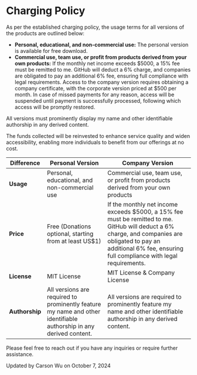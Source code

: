 # Charging Policy

As per the established charging policy, the usage terms for all versions of the products are outlined below:

- **Personal, educational, and non-commercial use:** The personal version is available for free download.
- **Commercial use, team use, or profit from products derived from your own products:** If the monthly net income exceeds $5000, a 15% fee must be remitted to me. GitHub will deduct a 6% charge, and companies are obligated to pay an additional 6% fee, ensuring full compliance with legal requirements. Access to the company version requires obtaining a company certificate, with the corporate version priced at $500 per month. In case of missed payments for any reason, access will be suspended until payment is successfully processed, following which access will be promptly restored.

All versions must prominently display my name and other identifiable authorship in any derived content.

The funds collected will be reinvested to enhance service quality and widen accessibility, enabling more individuals to benefit from our offerings at no cost.

| Difference | Personal Version | Company Version |
| --- | --- | --- |
| **Usage** | Personal, educational, and non-commercial use | Commercial use, team use, or profit from products derived from your own products |
| **Price** | Free (Donations optional, starting from at least US$1) | If the monthly net income exceeds $5000, a 15% fee must be remitted to me. GitHub will deduct a 6% charge, and companies are obligated to pay an additional 6% fee, ensuring full compliance with legal requirements. |
| **License** | MIT License | MIT License & Company License |
| **Authorship** | All versions are required to prominently feature my name and other identifiable authorship in any derived content. | All versions are required to prominently feature my name and other identifiable authorship in any derived content. |

Please feel free to reach out if you have any inquiries or require further assistance.

Updated by Carson Wu on October 7, 2024
